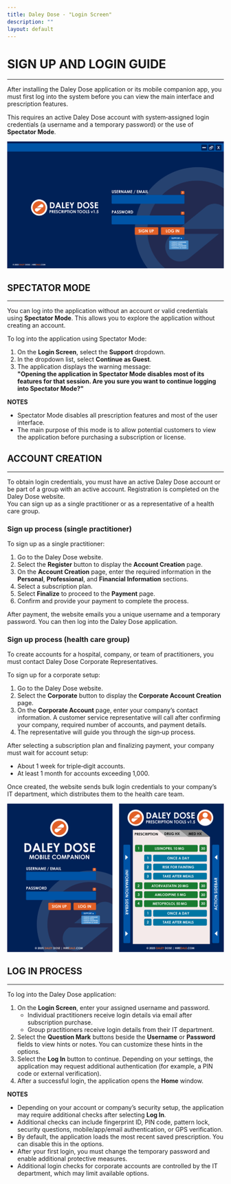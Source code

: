 ```yaml
---
title: Daley Dose - "Login Screen"
description: ""
layout: default
---
```

# **SIGN UP AND LOGIN GUIDE**
---

After installing the Daley Dose application or its mobile companion app, you must first log into the system before you can view the main interface and prescription features.  

This requires an active Daley Dose account with system‑assigned login credentials (a username and a temporary password) or the use of **Spectator Mode**.

![User Interface login screen](/assets/images/daley-dose-home-window-login.png)

## **SPECTATOR MODE**
---

You can log into the application without an account or valid credentials using **Spectator Mode**. This allows you to explore the application without creating an account.

To log into the application using Spectator Mode:

1. On the **Login Screen**, select the **Support** dropdown.  
2. In the dropdown list, select **Continue as Guest**.  
3. The application displays the warning message:  
   **"Opening the application in Spectator Mode disables most of its features for that session. Are you sure you want to continue logging into Spectator Mode?"**

**NOTES**  
- Spectator Mode disables all prescription features and most of the user interface.  
- The main purpose of this mode is to allow potential customers to view the application before purchasing a subscription or license.  

## **ACCOUNT CREATION**
---

To obtain login credentials, you must have an active Daley Dose account or be part of a group with an active account. Registration is completed on the Daley Dose website.  
You can sign up as a single practitioner or as a representative of a health care group.

### Sign up process (single practitioner)

To sign up as a single practitioner:

1. Go to the Daley Dose website.  
2. Select the **Register** button to display the **Account Creation** page.  
3. On the **Account Creation** page, enter the required information in the **Personal**, **Professional**, and **Financial Information** sections.  
4. Select a subscription plan.  
5. Select **Finalize** to proceed to the **Payment** page.  
6. Confirm and provide your payment to complete the process.  

After payment, the website emails you a unique username and a temporary password. You can then log into the Daley Dose application.

### Sign up process (health care group)

To create accounts for a hospital, company, or team of practitioners, you must contact Daley Dose Corporate Representatives.

To sign up for a corporate setup:

1. Go to the Daley Dose website.  
2. Select the **Corporate** button to display the **Corporate Account Creation** page.  
3. On the **Corporate Account** page, enter your company’s contact information. A customer service representative will call after confirming your company, required number of accounts, and payment details.  
4. The representative will guide you through the sign‑up process.  

After selecting a subscription plan and finalizing payment, your company must wait for account setup:  
- About 1 week for triple‑digit accounts.  
- At least 1 month for accounts exceeding 1,000.  

Once created, the website sends bulk login credentials to your company’s IT department, which distributes them to the health care team.

![User Interface mobile](/assets/images/daley-dose-home-window-mobile.png)

## **LOG IN PROCESS**
---

To log into the Daley Dose application:

1. On the **Login Screen**, enter your assigned username and password.  
   - Individual practitioners receive login details via email after subscription purchase.  
   - Group practitioners receive login details from their IT department.  
2. Select the **Question Mark** buttons beside the **Username** or **Password** fields to view hints or notes. You can customize these hints in the options.  
3. Select the **Log In** button to continue. Depending on your settings, the application may request additional authentication (for example, a PIN code or external verification).  
4. After a successful login, the application opens the **Home** window.  

**NOTES**  
- Depending on your account or company’s security setup, the application may require additional checks after selecting **Log In**.  
- Additional checks can include fingerprint ID, PIN code, pattern lock, security questions, mobile/app/email authentication, or GPS verification.  
- By default, the application loads the most recent saved prescription. You can disable this in the options.  
- After your first login, you must change the temporary password and enable additional protective measures.  
- Additional login checks for corporate accounts are controlled by the IT department, which may limit available options.  
